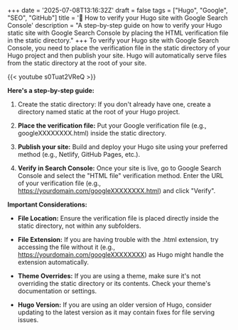 +++
date = '2025-07-08T13:16:32Z'
draft = false
tags = ["Hugo", "Google", "SEO", "GitHub"]
title = '🔎 How to verify your Hugo site with Google Search Console'
description = "A step-by-step guide on how to verify your Hugo static site with Google Search Console by placing the HTML verification file in the static directory."
+++
To verify your Hugo site with Google Search Console, you need to place the verification file in the static directory of your Hugo project and then publish your site. Hugo will automatically serve files from the static directory at the root of your site.

{{< youtube s0Tuat2VReQ >}}  


**Here's a step-by-step guide:**

1.  Create the static directory: If you don't already have one, create a directory named static at the root of your Hugo project. 
    
2.  **Place the verification file:** Put your Google verification file (e.g., googleXXXXXXXX.html) inside the static directory. 
    
3.  **Publish your site:** Build and deploy your Hugo site using your preferred method (e.g., Netlify, GitHub Pages, etc.). 
    
4.  **Verify in Search Console:** Once your site is live, go to Google Search Console and select the "HTML file" verification method. Enter the URL of your verification file (e.g., https://yourdomain.com/googleXXXXXXXX.html) and click "Verify". 
    

**Important Considerations:** 

*   **File Location:** Ensure the verification file is placed directly inside the static directory, not within any subfolders.
    
*   **File Extension:** If you are having trouble with the .html extension, try accessing the file without it (e.g., https://yourdomain.com/googleXXXXXXXX) as Hugo might handle the extension automatically.
    
*   **Theme Overrides:** If you are using a theme, make sure it's not overriding the static directory or its contents. Check your theme's documentation or settings.
    
*   **Hugo Version:** If you are using an older version of Hugo, consider updating to the latest version as it may contain fixes for file serving issues.